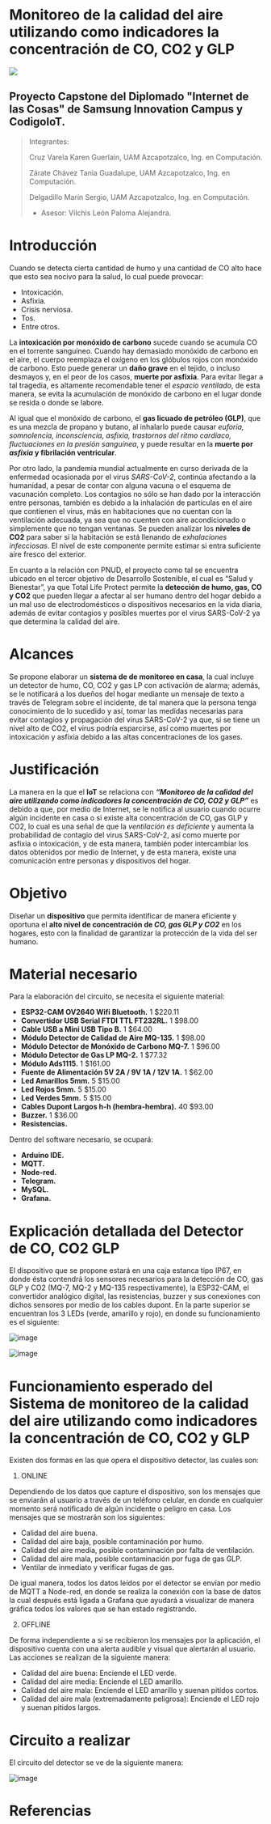 # **Monitoreo de la calidad del aire utilizando como indicadores la concentración de CO, CO2 y GLP**

![](https://github.com/TaniaZarate/ProyectoCapstone-TotalLifeProtect/blob/main/assets/logos.jpg)

## Proyecto Capstone del Diplomado "Internet de las Cosas" de Samsung Innovation Campus y CodigoIoT.



> Integrantes: 
> 
> Cruz Varela Karen Guerlain, UAM Azcapotzalco, Ing. en Computación.
> 
> Zárate Chávez Tania Guadalupe, UAM Azcapotzalco, Ing. en Computación.
> 
> Delgadillo Marín Sergio, UAM Azcapotzalco, Ing. en Computación.
> 
> - Asesor: Vilchis León Paloma Alejandra. 
> 

# Introducción

Cuando se detecta cierta cantidad de humo y una cantidad de CO alto hace que esto sea nocivo para la salud, lo cual puede provocar:
- Intoxicación.
- Asfixia.
- Crisis nerviosa.
- Tos.
- Entre otros.

La **intoxicación por monóxido de carbono** sucede cuando se acumula CO en el torrente sanguíneo. Cuando hay demasiado monóxido de carbono en el aire, el cuerpo reemplaza el oxígeno en los glóbulos rojos con monóxido de carbono. Esto puede generar un **daño grave** en el tejido, o incluso desmayos y, en el peor de los casos, **muerte por asfixia**. Para evitar llegar a tal tragedia, es altamente recomendable tener el *espacio ventilado*, de esta manera, se evita la acumulación de monóxido de carbono en el lugar donde se resida o donde se labore.

Al igual que el monóxido de carbono, el **gas licuado de petróleo (GLP)**, que es una mezcla de propano y butano, al inhalarlo puede causar *euforia, somnolencia, inconsciencia, asfixia, trastornos del ritmo cardíaco, fluctuaciones en la presión sanguínea*, y puede resultar en la **muerte por _asfixia_ y fibrilación ventricular**.

Por otro lado, la pandemia mundial actualmente en curso derivada de la enfermedad ocasionada por el virus *SARS-CoV-2*, continúa afectando a la humanidad, a pesar de contar con alguna vacuna o el esquema de vacunación completo. Los contagios no sólo se han dado por la interacción entre personas, también es debido a la inhalación de partículas en el aire que contienen el virus, más en habitaciones que no cuentan con la ventilación adecuada, ya sea que no cuenten con aire acondicionado o simplemente que no tengan ventanas. Se pueden analizar los **niveles de CO2** para saber si la habitación se está llenando de *exhalaciones infecciosas*. El nivel de este componente permite estimar si entra suficiente aire fresco del exterior.

En cuanto a la relación con PNUD, el proyecto como tal se encuentra ubicado en el tercer objetivo de Desarrollo Sostenible, el cual es “Salud y Bienestar”, ya que Total Life Protect permite la **detección de humo, gas, CO y CO2** que pueden llegar a afectar al ser humano dentro del hogar debido a un mal uso de electrodomésticos o dispositivos necesarios en la vida diaria, además de evitar contagios y posibles muertes por el virus SARS-CoV-2 ya que determina la calidad del aire.


# Alcances

Se propone elaborar un **sistema de de monitoreo en casa**, la cual incluye un detector de humo, CO, CO2 y gas LP con activación de alarma; además, se le notificará a los dueños del hogar mediante un mensaje de texto a través de Telegram sobre el incidente, de tal manera que la persona tenga conocimiento de lo sucedido y así, tomar las medidas necesarias para evitar contagios y propagación del virus SARS-CoV-2 ya que, si se tiene un nivel alto de CO2, el virus podría esparcirse, así como muertes por intoxicación y asfixia debido a las altas concentraciones de los gases.

# Justificación

La manera en la que el **IoT** se relaciona con **_“Monitoreo de la calidad del aire utilizando como indicadores la concentración de CO, CO2 y GLP”_** es debido a que, por medio de Internet, se le notifica al usuario cuando ocurre algún incidente en casa o si existe alta concentración de CO, gas GLP y CO2, lo cual es una señal de que la _ventilación es deficiente_ y aumenta la probabilidad de contagio del virus SARS-CoV-2, así como muerte por asfixia o intoxicación, y de esta manera, también poder intercambiar los datos obtenidos por medio de Internet, y de esta manera, existe una comunicación entre personas y dispositivos del hogar.

# Objetivo

Diseñar un **dispositivo** que permita identificar de manera eficiente y oportuna el **alto nivel de concentración de _CO, gas GLP y CO2_** en los hogares, esto con la finalidad de garantizar la protección de la vida del ser humano.

# Material necesario

Para la elaboración del circuito, se necesita el siguiente material:

- **ESP32-CAM OV2640 Wifi Bluetooth.**                       1       $220.11
- **Convertidor USB Serial FTDI TTL FT232RL.**               1       $98.00
- **Cable USB a Mini USB Tipo B.**                           1       $64.00
- **Módulo Detector de Calidad de Aire MQ-135.**             1       $98.00 
- **Módulo Detector de Monóxido de Carbono MQ-7.**           1       $96.00 
- **Módulo Detector de Gas LP MQ-2.**                        1       $77.32
- **Módulo Ads1115.**                                        1       $161.00
- **Fuente de Alimentación 5V 2A / 9V 1A / 12V 1A.**         1       $62.00
- **Led Amarillos 5mm.**                                     5       $15.00
- **Led Rojos 5mm.**                                         5       $15.00
- **Led Verdes 5mm.**                                        5       $15.00
- **Cables Dupont Largos h-h (hembra-hembra).**              40      $93.00
- **Buzzer.**                                                1       $36.00
- **Resistencias.**          

Dentro del software necesario, se ocupará:

- **Arduino IDE.**
- **MQTT.**
- **Node-red.**
- **Telegram.**
- **MySQL.**
- **Grafana.**

# Explicación detallada del Detector de CO, CO2 GLP

El dispositivo que se propone estará en una caja estanca tipo IP67, en donde ésta contendrá los sensores necesarios para la detección de CO, gas GLP y CO2 (MQ-7, MQ-2 y MQ-135 respectivamente), la ESP32-CAM, el convertidor analógico digital, las resistencias, buzzer y sus conexiones con dichos sensores por medio de los cables dupont.
En la parte superior se encuentran los 3 LEDs (verde, amarillo y rojo), en donde su funcionamiento es el siguiente:

![image](https://user-images.githubusercontent.com/90163838/157773695-15a34b30-35ce-4d0d-9b8d-42294073bf2f.png)

![image](https://user-images.githubusercontent.com/90163838/157773791-132c5883-8991-4574-8a1f-c968363406f2.png)

# Funcionamiento esperado del Sistema de monitoreo de la calidad del aire utilizando como indicadores la concentración de CO, CO2 y GLP

Existen dos formas en las que opera el dispositivo detector, las cuales son:

1. ONLINE

Dependiendo de los datos que capture el dispositivo, son los mensajes que se enviarán al usuario a través de un teléfono celular, en donde en cualquier momento será notificado de algún incidente o peligro en casa. Los mensajes que se mostrarán son los siguientes:

- Calidad del aire buena.
- Calidad del aire baja, posible contaminación por humo.
- Calidad del aire media, posible contaminación por falta de ventilación.
- Calidad del aire mala, posible contaminación por fuga de gas GLP.
- Ventilar de inmediato y verificar fugas de gas.

De igual manera, todos los datos leídos por el detector se envían por medio de MQTT a Node-red, en donde se realiza la conexión con la base de datos la cual después está ligada a Grafana que ayudará a visualizar de manera gráfica todos los valores que se han estado registrando.

2. OFFLINE

De forma independiente a si se recibieron los mensajes por la aplicación, el dispositivo cuenta con una alerta audible y visual que alertarán al usuario. Las acciones se realizan de la siguiente manera:

- Calidad del aire buena: Enciende el LED verde.
- Calidad del aire media: Enciende el LED amarillo.
- Calidad del aire mala: Enciende el LED amarillo y suenan pitidos cortos.
- Calidad del aire mala (extremadamente peligrosa): Enciende el LED rojo y suenan pitidos largos.



# Circuito a realizar

El circuito del detector se ve de la siguiente manera: 

![image](https://user-images.githubusercontent.com/90163838/157774257-92bc00b4-77b7-49ca-a7d1-034406464733.png)


# Referencias
